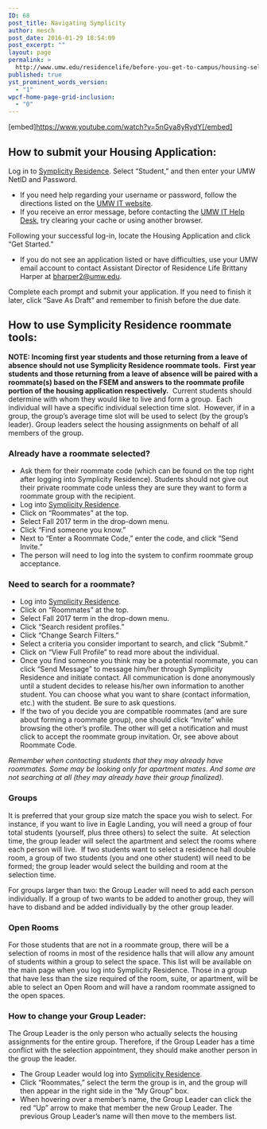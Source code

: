 ```yaml
---
ID: 68
post_title: Navigating Symplicity
author: mesch
post_date: 2016-01-29 18:54:09
post_excerpt: ""
layout: page
permalink: >
  http://www.umw.edu/residencelife/before-you-get-to-campus/housing-selection/navigating-symplicity/
published: true
yst_prominent_words_version:
  - "1"
wpcf-home-page-grid-inclusion:
  - "0"
---
```

[embed]https://www.youtube.com/watch?v=5nGya8yRydY[/embed]
<h2>How to submit your Housing Application:</h2>
Log in to <a href="https://umw-residence.symplicity.com">Symplicity Residence</a>. Select “Student,” and then enter your UMW NetID and Password.
<ul>
 	<li>If you need help regarding your username or password, follow the directions listed on the <a href="http://technology.umw.edu/logins">UMW IT website</a>.</li>
 	<li>If you receive an error message, before contacting the <a href="http://technology.umw.edu/helpdesk">UMW IT Help Desk</a>, try clearing your cache or using another browser.</li>
</ul>
Following your successful log-in, locate the Housing Application and click “Get Started.”
<ul>
 	<li>If you do not see an application listed or have difficulties, use your UMW email account to contact Assistant Director of Residence Life Brittany Harper at <a href="mailto:bharper2@umw.edu">bharper2@umw.edu</a>.</li>
</ul>
Complete each prompt and submit your application. If you need to finish it later, click “Save As Draft” and remember to finish before the due date.
<h2>How to use Symplicity Residence roommate tools:</h2>
<strong>NOTE: Incoming first year students and those returning from a leave of absence should not use Symplicity Residence roommate tools.  First year students and those returning from a leave of absence will be paired with a roommate(s) based on the FSEM and answers to the roommate profile portion of the housing application respectively.</strong>  Current students should determine with whom they would like to live and form a group.  Each individual will have a specific individual selection time slot.  However, if in a group, the group’s average time slot will be used to select (by the group’s leader). Group leaders select the housing assignments on behalf of all members of the group.
<h3>Already have a roommate selected?</h3>
<ul>
 	<li>Ask them for their roommate code (which can be found on the top right after logging into Symplicity Residence). Students should not give out their private roommate code unless they are sure they want to form a roommate group with the recipient.</li>
 	<li>Log into <a href="https://umw-residence.symplicity.com">Symplicity Residence</a>.</li>
 	<li>Click on “Roommates” at the top.</li>
 	<li>Select Fall 2017 term in the drop-down menu.</li>
 	<li>Click “Find someone you know.”</li>
 	<li>Next to “Enter a Roommate Code,” enter the code, and click “Send Invite.”</li>
 	<li>The person will need to log into the system to confirm roommate group acceptance.</li>
</ul>
<h3>Need to search for a roommate?</h3>
<ul>
 	<li>Log into <a href="https://umw-residence.symplicity.com">Symplicity Residence</a>.</li>
 	<li>Click on “Roommates” at the top.</li>
 	<li>Select Fall 2017 term in the drop-down menu.</li>
 	<li>Click “Search resident profiles.”</li>
 	<li>Click “Change Search Filters.”</li>
 	<li>Select a criteria you consider important to search, and click “Submit.”</li>
 	<li>Click on “View Full Profile” to read more about the individual.</li>
 	<li>Once you find someone you think may be a potential roommate, you can click “Send Message” to message him/her through Symplicity Residence and initiate contact. All communication is done anonymously until a student decides to release his/her own information to another student. You can choose what you want to share (contact information, etc.) with the student. Be sure to ask questions.</li>
 	<li>If the two of you decide you are compatible roommates (and are sure about forming a roommate group), one should click “Invite” while browsing the other’s profile. The other will get a notification and must click to accept the roommate group invitation. Or, see above about Roommate Code.</li>
</ul>
<em>Remember when contacting students that they may already have roommates. Some may be looking only for apartment mates. And some are not searching at all (they may already have their group finalized).</em>
<h3>Groups</h3>
It is preferred that your group size match the space you wish to select. For instance, if you want to live in Eagle Landing, you will need a group of four total students (yourself, plus three others) to select the suite.  At selection time, the group leader will select the apartment and select the rooms where each person will live.  If two students want to select a residence hall double room, a group of two students (you and one other student) will need to be formed; the group leader would select the building and room at the selection time.

For groups larger than two: the Group Leader will need to add each person individually. If a group of two wants to be added to another group, they will have to disband and be added individually by the other group leader.
<h3>Open Rooms</h3>
For those students that are not in a roommate group, there will be a selection of rooms in most of the residence halls that will allow any amount of students within a group to select the space. This list will be available on the main page when you log into Symplicity Residence. Those in a group that have less than the size required of the room, suite, or apartment, will be able to select an Open Room and will have a random roommate assigned to the open spaces.
<h3>How to change your Group Leader:</h3>
The Group Leader is the only person who actually selects the housing assignments for the entire group. Therefore, if the Group Leader has a time conflict with the selection appointment, they should make another person in the group the leader.
<ul>
 	<li>The Group Leader would log into <a href="https://umw-residence.symplicity.com">Symplicity Residence</a>.</li>
 	<li>Click “Roommates,” select the term the group is in, and the group will then appear in the right side in the “My Group” box.</li>
 	<li>When hovering over a member’s name, the Group Leader can click the red “Up” arrow to make that member the new Group Leader. The previous Group Leader’s name will then move to the members list.</li>
</ul>